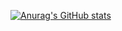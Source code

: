[![Anurag's GitHub stats](https://github-readme-stats.vercel.app/api?username=daisy119)](https://github.com/daisy119/github-readme-stats)